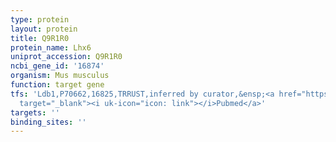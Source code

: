 ```yaml
---
type: protein
layout: protein
title: Q9R1R0
protein_name: Lhx6
uniprot_accession: Q9R1R0
ncbi_gene_id: '16874'
organism: Mus musculus
function: target gene
tfs: 'Ldb1,P70662,16825,TRRUST,inferred by curator,&ensp;<a href="https://www.ncbi.nlm.nih.gov/pubmed/?term=10393337%5Buid%5D"
  target="_blank"><i uk-icon="icon: link"></i>Pubmed</a>'
targets: ''
binding_sites: ''
---
```

